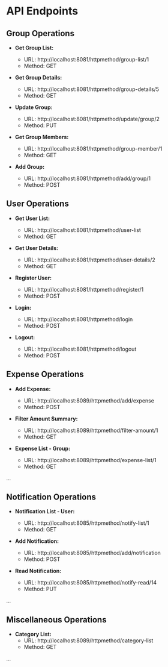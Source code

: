 # API Endpoints

## Group Operations

- **Get Group List:**
  - URL: http://localhost:8081/httpmethod/group-list/1
  - Method: GET

- **Get Group Details:**
  - URL: http://localhost:8081/httpmethod/group-details/5
  - Method: GET

- **Update Group:**
  - URL: http://localhost:8081/httpmethod/update/group/2
  - Method: PUT

- **Get Group Members:**
  - URL: http://localhost:8081/httpmethod/group-member/1
  - Method: GET

- **Add Group:**
  - URL: http://localhost:8081/httpmethod/add/group/1
  - Method: POST

## User Operations

- **Get User List:**
  - URL: http://localhost:8081/httpmethod/user-list
  - Method: GET

- **Get User Details:**
  - URL: http://localhost:8081/httpmethod/user-details/2
  - Method: GET

- **Register User:**
  - URL: http://localhost:8081/httpmethod/register/1
  - Method: POST

- **Login:**
  - URL: http://localhost:8081/httpmethod/login
  - Method: POST

- **Logout:**
  - URL: http://localhost:8081/httpmethod/logout
  - Method: POST

## Expense Operations

- **Add Expense:**
  - URL: http://localhost:8089/httpmethod/add/expense
  - Method: POST

- **Filter Amount Summary:**
  - URL: http://localhost:8089/httpmethod/filter-amount/1
  - Method: GET

- **Expense List - Group:**
  - URL: http://localhost:8089/httpmethod/expense-list/1
  - Method: GET

...

## Notification Operations

- **Notification List - User:**
  - URL: http://localhost:8085/httpmethod/notify-list/1
  - Method: GET

- **Add Notification:**
  - URL: http://localhost:8085/httpmethod/add/notification
  - Method: POST

- **Read Notification:**
  - URL: http://localhost:8085/httpmethod/notify-read/14
  - Method: PUT

...

## Miscellaneous Operations

- **Category List:**
  - URL: http://localhost:8089/httpmethod/category-list
  - Method: GET

...

			
